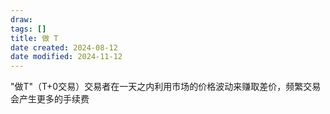 ```yaml
---
draw:
tags: []
title: 做 T
date created: 2024-08-12
date modified: 2024-11-12
---
```


"做T"（T+0交易）交易者在一天之内利用市场的价格波动来赚取差价，频繁交易会产生更多的手续费
